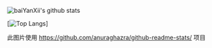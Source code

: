 <!-- ### Hi there 👋 -->

<!--
**baiYanXii/baiyanxii** is a ✨ _special_ ✨ repository because its `README.md` (this file) appears on your GitHub profile.

Here are some ideas to get you started:

- 🔭 I’m currently working on ...
- 🌱 I’m currently learning ...
- 👯 I’m looking to collaborate on ...
- 🤔 I’m looking for help with ...
- 💬 Ask me about ...
- 📫 How to reach me: ...
- 😄 Pronouns: ...
- ⚡ Fun fact: ...
-->
![baiYanXii's github stats](https://github-readme-stats.vercel.app/api?username=baiYanXii&show_icons=true&locale=cn&theme=blueberry&count_private=true)

[![Top Langs](https://github-readme-stats.vercel.app/api/top-langs/?username=baiYanXii&layout=compact)]

此图片使用 https://github.com/anuraghazra/github-readme-stats/ 项目
